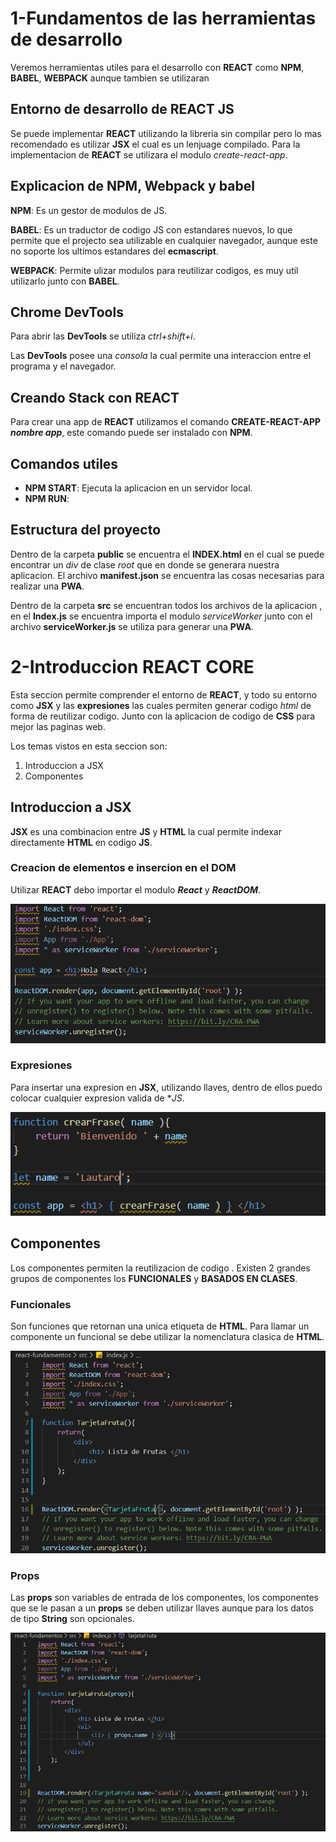 # 1-Fundamentos de las herramientas de desarrollo

Veremos herramientas utiles para el desarrollo con **REACT** como **NPM**, **BABEL**, **WEBPACK** aunque tambien
se utilizaran 

## Entorno de desarrollo de REACT JS

Se puede implementar **REACT** utilizando la libreria sin compilar pero lo mas recomendado es utilizar
**JSX** el cual es un lenjuage compilado.
Para la implementacion de **REACT** se utilizara el modulo *create-react-app*.

## Explicacion de NPM, Webpack y babel

**NPM**: Es un gestor de modulos de JS.

**BABEL**: Es un traductor de codigo JS con estandares nuevos, lo que permite que el projecto sea
utilizable en cualquier navegador, aunque este no soporte los ultimos estandares del **ecmascript**.

**WEBPACK**: Permite ulizar modulos para reutilizar codigos, es muy util utilizarlo junto con **BABEL**.

## Chrome DevTools

Para abrir las **DevTools** se utiliza *ctrl+shift+i*.

Las **DevTools** posee  una *consola* la cual permite una interaccion
entre el programa y el navegador.

## Creando Stack con REACT

Para crear una app de **REACT** utilizamos el comando **CREATE-REACT-APP *nombre app***, este comando puede ser instalado con **NPM**.

## Comandos utiles

* **NPM START**: Ejecuta la aplicacion en un servidor local.
* **NPM RUN**: 

## Estructura del proyecto

Dentro de la carpeta **public** se encuentra el **INDEX.html** en el cual se puede encontrar un *div* de clase *root* que en donde se generara nuestra aplicacion. 
El archivo **manifest.json** se encuentra las cosas necesarias para realizar una **PWA**.

Dentro de la carpeta **src** se encuentran todos los archivos de la aplicacion
, en el **Index.js** se encuentra importa el modulo *serviceWorker* junto con el archivo **serviceWorker.js** se utiliza
para generar una **PWA**.

# 2-Introduccion REACT CORE

Esta seccion permite comprender el entorno de **REACT**, y todo su entorno como **JSX** y las **expresiones** las cuales permiten generar codigo *html* de forma de reutilizar codigo. 
Junto con la aplicacion de codigo de **CSS** para mejor las paginas web.

Los temas vistos en esta seccion son:

1. Introduccion a JSX
2. Componentes

## Introduccion a JSX

**JSX** es una combinacion entre **JS** y **HTML** la cual permite indexar directamente **HTML** en codigo **JS**.

### Creacion de elementos e insercion en el DOM

Utilizar **REACT** debo importar el modulo ***React*** y ***ReactDOM***.

![insercion](./images/0001.png?raw=true "Title")

### Expresiones

Para insertar una expresion en **JSX**, utilizando llaves, dentro de ellos puedo colocar cualquier expresion valida de **JS*.

![insercion](./images/0002.png?raw=true "Title")

## Componentes

Los componentes permiten la reutilizacion de codigo
. Existen 2 grandes grupos de componentes los **FUNCIONALES** y 
**BASADOS EN CLASES**.

### Funcionales

Son funciones que retornan una unica etiqueta de **HTML**. Para 
llamar un componente un funcional se debe utilizar la nomenclatura clasica de **HTML**.

![insercion](./images/0003.png?raw=true "Title")


### Props

Las **props** son variables de entrada de los componentes,
los componentes que se le pasan a un **props** se deben utilizar
llaves aunque para los datos de tipo **String** son opcionales.

![insercion](./images/0004.png?raw=true "Title")

